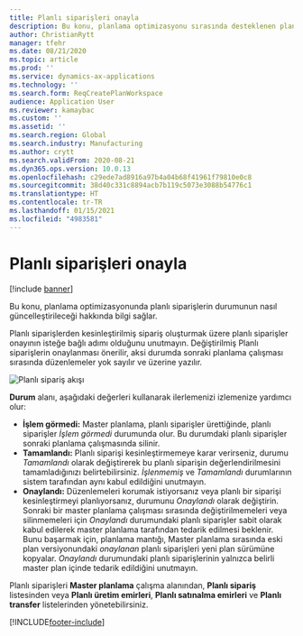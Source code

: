```yaml
---
title: Planlı siparişleri onayla
description: Bu konu, planlama optimizasyonu sırasında desteklenen planlı siparişlerin onayını açıklar.
author: ChristianRytt
manager: tfehr
ms.date: 08/21/2020
ms.topic: article
ms.prod: ''
ms.service: dynamics-ax-applications
ms.technology: ''
ms.search.form: ReqCreatePlanWorkspace
audience: Application User
ms.reviewer: kamaybac
ms.custom: ''
ms.assetid: ''
ms.search.region: Global
ms.search.industry: Manufacturing
ms.author: crytt
ms.search.validFrom: 2020-08-21
ms.dyn365.ops.version: 10.0.13
ms.openlocfilehash: c29ede7ad8916a97b4a04b68f41961f79810e0c8
ms.sourcegitcommit: 38d40c331c8894acb7b119c5073e3088b54776c1
ms.translationtype: HT
ms.contentlocale: tr-TR
ms.lasthandoff: 01/15/2021
ms.locfileid: "4983581"
---
```

# <a name="approve-planned-orders"></a>Planlı siparişleri onayla

[!include [banner](../../includes/banner.md)]

Bu konu, planlama optimizasyonunda planlı siparişlerin durumunun nasıl güncelleştirileceği hakkında bilgi sağlar.

Planlı siparişlerden kesinleştirilmiş sipariş oluşturmak üzere planlı siparişler onayının isteğe bağlı adımı olduğunu unutmayın. Değiştirilmiş Planlı siparişlerin onaylanması önerilir, aksi durumda sonraki planlama çalışması sırasında düzenlemeler yok sayılır ve üzerine yazılır.

![Planlı sipariş akışı](media/approved-planned-orders-1.png)

**Durum** alanı, aşağıdaki değerleri kullanarak ilerlemenizi izlemenize yardımcı olur:

- **İşlem görmedi:** Master planlama, planlı siparişler ürettiğinde, planlı siparişler *İşlem görmedi* durumunda olur. Bu durumdaki planlı siparişler sonraki planlama çalışmasında silinir.
- **Tamamlandı:** Planlı siparişi kesinleştirmemeye karar verirseniz, durumu *Tamamlandı* olarak değiştirerek bu planlı siparişin değerlendirilmesini tamamladığınızı belirtebilirsiniz. *İşlenmemiş* ve *Tamamlandı* durumlarının sistem tarafından aynı kabul edildiğini unutmayın.
- **Onaylandı:** Düzenlemeleri korumak istiyorsanız veya planlı bir siparişi kesinleştirmeyi planlıyorsanız, durumunu *Onaylandı* olarak değiştirin. Sonraki bir master planlama çalışması sırasında değiştirilmemeleri veya silinmemeleri için *Onaylandı* durumundaki planlı siparişler sabit olarak kabul edilerek master planlama tarafından tedarik edilmesi beklenir. Bunu başarmak için, planlama mantığı, Master planlama sırasında eski plan versiyonundaki *onaylanan* planlı siparişleri yeni plan sürümüne kopyalar. *Onaylandı* durumundaki planlı siparişlerinin yalnızca belirli master plan içinde tedarik edildiğini unutmayın.

Planlı siparişleri **Master planlama** çalışma alanından, **Planlı sipariş** listesinden veya **Planlı üretim emirleri**, **Planlı satınalma emirleri** ve **Planlı transfer** listelerinden yönetebilirsiniz.


[!INCLUDE[footer-include](../../../includes/footer-banner.md)]